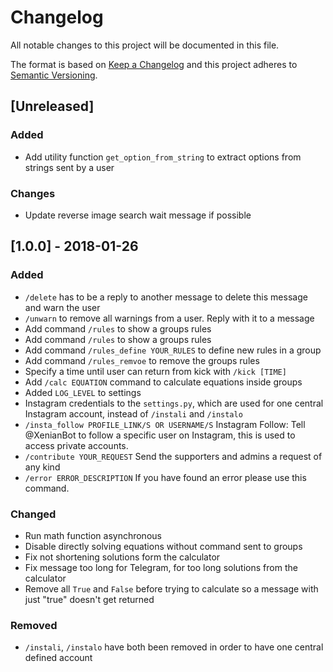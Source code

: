 # Changelog
All notable changes to this project will be documented in this file.

The format is based on [Keep a Changelog](http://keepachangelog.com/en/1.0.0/)
and this project adheres to [Semantic Versioning](http://semver.org/spec/v2.0.0.html).


## [Unreleased]

### Added

- Add utility function `get_option_from_string` to extract options from strings sent by a user

### Changes
- Update reverse image search wait message if possible

## [1.0.0] - 2018-01-26

### Added

- `/delete` has to be a reply to another message to delete this message and warn the user
- `/unwarn` to remove all warnings from a user. Reply with it to a message
- Add command `/rules` to show a groups rules
- Add command `/rules` to show a groups rules
- Add command `/rules_define YOUR_RULES` to define new rules in a group
- Add command `/rules_remvoe` to remove the groups rules
- Specify a time until user can return from kick with `/kick [TIME]`
- Add `/calc EQUATION` command to calculate equations inside groups
- Added `LOG_LEVEL` to settings
- Instagram credentials to the `settings.py`, which are used for one central Instagram account, instead of `/instali` and `/instalo`
- `/insta_follow PROFILE_LINK/S OR USERNAME/S` Instagram Follow: Tell @XenianBot to follow a specific user on Instagram, this is used to access private accounts.
- `/contribute YOUR_REQUEST` Send the supporters and admins a request of any kind
- `/error ERROR_DESCRIPTION` If you have found an error please use this command.

### Changed
- Run math function asynchronous
- Disable directly solving equations without command sent to groups
- Fix not shortening solutions form the calculator
- Fix message too long for Telegram, for too long solutions from the calculator
- Remove all `True` and `False` before trying to calculate so a message with just "true" doesn't get returned

### Removed

- `/instali`, `/instalo` have both been removed in order to have one central defined account

